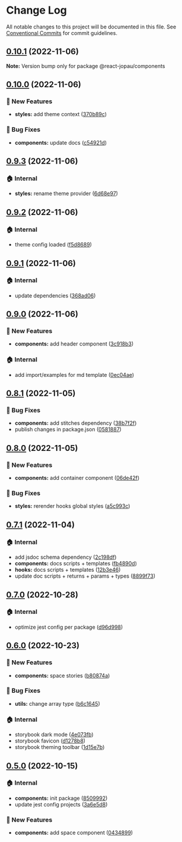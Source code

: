 # Change Log

All notable changes to this project will be documented in this file.
See [Conventional Commits](https://conventionalcommits.org) for commit guidelines.

## [0.10.1](https://github.com/joel3112/react-jopau/compare/v0.10.0...v0.10.1) (2022-11-06)

**Note:** Version bump only for package @react-jopau/components

## [0.10.0](https://github.com/joel3112/react-jopau/compare/v0.9.3...v0.10.0) (2022-11-06)

### 🚀 New Features

- **styles:** add theme context ([370b89c](https://github.com/joel3112/react-jopau/commit/370b89ca0ddce71f563ac4ed94917d0e285dd54c))

### 🐛 Bug Fixes

- **components:** update docs ([c54921d](https://github.com/joel3112/react-jopau/commit/c54921dbfa6b37777391396197c75bfcdd8dccab))

## [0.9.3](https://github.com/joel3112/react-jopau/compare/v0.9.2...v0.9.3) (2022-11-06)

### 🏠 Internal

- **styles:** rename theme provider ([6d68e97](https://github.com/joel3112/react-jopau/commit/6d68e97d6ad714c4d23e1891a44f3062eacca814))

## [0.9.2](https://github.com/joel3112/react-jopau/compare/v0.9.1...v0.9.2) (2022-11-06)

### 🏠 Internal

- theme config loaded ([f5d8689](https://github.com/joel3112/react-jopau/commit/f5d8689890b123673aa33906d5e6543a6e9e3085))

## [0.9.1](https://github.com/joel3112/react-jopau/compare/v0.9.0...v0.9.1) (2022-11-06)

### 🏠 Internal

- update dependencies ([368ad06](https://github.com/joel3112/react-jopau/commit/368ad06cdf2d69a91cfb5effed35d61abca0edcf))

## [0.9.0](https://github.com/joel3112/react-jopau/compare/v0.8.1...v0.9.0) (2022-11-06)

### 🚀 New Features

- **components:** add header component ([3c918b3](https://github.com/joel3112/react-jopau/commit/3c918b37d39b8ab09973af887630466283c433fb))

### 🏠 Internal

- add import/examples for md template ([0ec04ae](https://github.com/joel3112/react-jopau/commit/0ec04aeb5d46bd389e8f59b3273e115176eab6fa))

## [0.8.1](https://github.com/joel3112/react-jopau/compare/v0.8.0...v0.8.1) (2022-11-05)

### 🐛 Bug Fixes

- **components:** add stitches dependency ([38b7f2f](https://github.com/joel3112/react-jopau/commit/38b7f2fa696287eca240ec489a35c345c6c0fa1f))
- publish changes in package.json ([0581887](https://github.com/joel3112/react-jopau/commit/0581887fcdb81fdc13323b48df6d80fe095fb0f7))

## [0.8.0](https://github.com/joel3112/react-jopau/compare/v0.7.1...v0.8.0) (2022-11-05)

### 🚀 New Features

- **components:** add container component ([06de42f](https://github.com/joel3112/react-jopau/commit/06de42f012829aeedb8b442ee3cf0effb796b021))

### 🐛 Bug Fixes

- **styles:** rerender hooks global styles ([a5c993c](https://github.com/joel3112/react-jopau/commit/a5c993cf847c72d0eefdf5c4abf7022501fa496d))

## [0.7.1](https://github.com/joel3112/react-jopau/compare/v0.7.0...v0.7.1) (2022-11-04)

### 🏠 Internal

- add jsdoc schema dependency ([2c198df](https://github.com/joel3112/react-jopau/commit/2c198df097afd25467000dee3b69891892bc1d38))
- **components:** docs scripts + templates ([fb4890d](https://github.com/joel3112/react-jopau/commit/fb4890d44f4b2ab478c0572c80682e8fa4f1e57d))
- **hooks:** docs scripts + templates ([12b3e46](https://github.com/joel3112/react-jopau/commit/12b3e464f8a7eb068f08c21dd9c3281010aabecd))
- update doc scripts + returns + params + types ([8899f73](https://github.com/joel3112/react-jopau/commit/8899f7333d38a884051522696ec42bf918abab57))

## [0.7.0](https://github.com/joel3112/react-jopau/compare/v0.6.0...v0.7.0) (2022-10-28)

### 🏠 Internal

- optimize jest config per package ([d96d998](https://github.com/joel3112/react-jopau/commit/d96d998329f207ba8d71d7767fe4215f8b2b2854))

## [0.6.0](https://github.com/joel3112/react-jopau/compare/v0.5.0...v0.6.0) (2022-10-23)

### 🚀 New Features

- **components:** space stories ([b80874a](https://github.com/joel3112/react-jopau/commit/b80874ad095b9699db407f090dec7b4d8584632a))

### 🐛 Bug Fixes

- **utils:** change array type ([b6c1645](https://github.com/joel3112/react-jopau/commit/b6c16457c4e53a351b2504985aed3823e9f44df8))

### 🏠 Internal

- storybook dark mode ([4e073fb](https://github.com/joel3112/react-jopau/commit/4e073fbee2083afc9631b989f7c7157b95e0ce22))
- storybook favicon ([d1278b8](https://github.com/joel3112/react-jopau/commit/d1278b837752e328780a97b8020951fd4110f26a))
- storybook theming toolbar ([1d15e7b](https://github.com/joel3112/react-jopau/commit/1d15e7bf5d5ff7f12ab286d4b51b241ff2106c49))

## [0.5.0](https://github.com/joel3112/react-jopau/compare/v0.4.0...v0.5.0) (2022-10-15)

### 🏠 Internal

- **components:** init package ([8509992](https://github.com/joel3112/react-jopau/commit/8509992d100af376d2ed87811e204c671dc5dc10))
- update jest config projects ([3a6e5d8](https://github.com/joel3112/react-jopau/commit/3a6e5d8c188d0cbb05d750e878191c7390ac4a09))

### 🚀 New Features

- **components:** add space component ([0434899](https://github.com/joel3112/react-jopau/commit/04348996b198499abb7a15b754fa04f80e3d3ab0))
